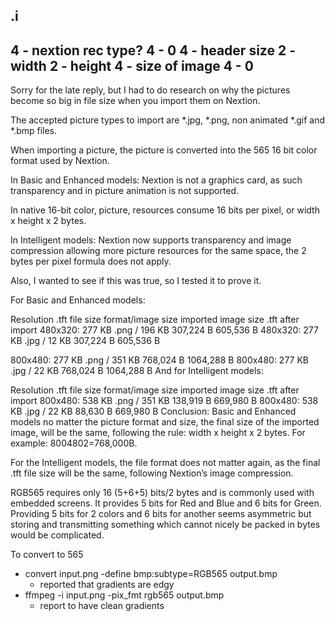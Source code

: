 .i
-------------------
4 - nextion rec type?
4 - 0
4 - header size
2 - width
2 - height
4 - size of image
4 - 0
-------------------

Sorry for the late reply, but I had to do research on why the pictures become so big in file size when you import them on Nextion.

The accepted picture types to import are *.jpg, *.png, non animated *.gif and *.bmp files.

When importing a picture, the picture is converted into the 565 16 bit color format used by Nextion.

In Basic and Enhanced models: Nextion is not a graphics card, as such transparency and in picture animation is not supported.

In native 16-bit color, picture, resources consume 16 bits per pixel, or width x height x 2 bytes.

In Intelligent models: Nextion now supports transparency and image compression allowing more picture resources for the same space, the 2 bytes per pixel formula does not apply.

Also, I wanted to see if this was true, so I tested it to prove it.

For Basic and Enhanced models:

Resolution	.tft file size	format/image size	imported image size	.tft after import
480x320:	277 KB	.png / 196 KB	307,224 B	605,536 B
480x320:	277 KB	.jpg / 12 KB	307,224 B	605,536 B

800x480:	277 KB	.png / 351 KB	768,024 B	1064,288 B
800x480:	277 KB	.jpg / 22 KB	768,024 B	1064,288 B
And for Intelligent models:

Resolution	.tft file size	format/image size	imported image size	.tft after import
800x480:	538 KB	.png / 351 KB	138,919 B	669,980 B
800x480:	538 KB	.jpg / 22 KB	88,630 B	669,980 B
Conclusion:
Basic and Enhanced models no matter the picture format and size, the final size of the imported image, will be the same, following the rule: width x height x 2 bytes. For example: 8004802=768,000B.

For the Intelligent models, the file format does not matter again, as the final .tft file size will be the same, following Nextion’s image compression.



RGB565 requires only 16 (5+6+5) bits/2 bytes and is commonly used with embedded screens. It provides 5 bits for Red and Blue and 6 bits for Green. Providing 5 bits for 2 colors and 6 bits for another seems asymmetric but storing and transmitting something which cannot nicely be packed in bytes would be complicated.

To convert to 565

- convert input.png -define bmp:subtype=RGB565 output.bmp
    - reported that gradients are edgy
- ffmpeg -i input.png -pix_fmt rgb565 output.bmp
    - report to have clean gradients


